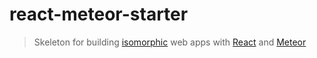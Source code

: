 # react-meteor-starter

> Skeleton for building [isomorphic](http://nerds.airbnb.com/isomorphic-javascript-future-web-apps/)
> web apps with [React](https://facebook.github.io/react/) and [Meteor](https://www.meteor.com/)
